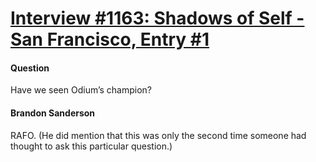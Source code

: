 # [Interview #1163: Shadows of Self - San Francisco, Entry #1](https://www.theoryland.com/intvmain.php?i=1163#1)

#### Question

Have we seen Odium’s champion?

#### Brandon Sanderson

RAFO. (He did mention that this was only the second time someone had thought to ask this particular question.)

